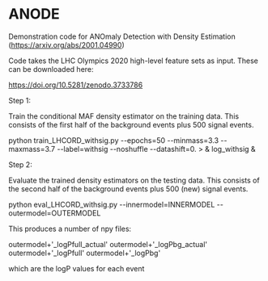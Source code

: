 # ANODE
Demonstration code for ANOmaly Detection with Density Estimation (https://arxiv.org/abs/2001.04990)

Code takes the LHC Olympics 2020 high-level feature sets as input. These can be downloaded here:

https://doi.org/10.5281/zenodo.3733786

Step 1:

Train the conditional MAF density estimator on the training data. This consists of the first half of the background events plus 500 signal events.

python train_LHCORD_withsig.py --epochs=50 --minmass=3.3 --maxmass=3.7 --label=withsig --noshuffle --datashift=0. > & log_withsig &

Step 2:

Evaluate the trained density estimators on the testing data. This consists of the second half of the background events plus 500 (new) signal events. 

python eval_LHCORD_withsig.py --innermodel=INNERMODEL --outermodel=OUTERMODEL

This produces a number of npy files:

outermodel+'_logPfull_actual'
outermodel+'_logPbg_actual'
outermodel+'_logPfull'
outermodel+'_logPbg'


which are the logP values for each event

